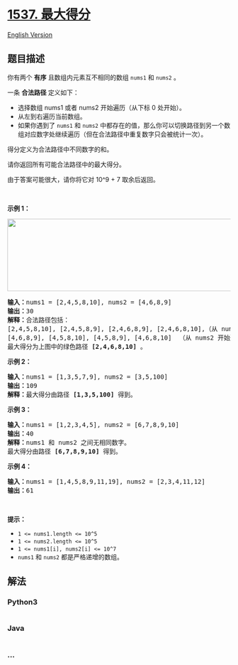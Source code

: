 # [1537. 最大得分](https://leetcode-cn.com/problems/get-the-maximum-score)

[English Version](/solution/1500-1599/1537.Get%20the%20Maximum%20Score/README_EN.md)

## 题目描述

<!-- 这里写题目描述 -->

<p>你有两个 <strong>有序</strong>&nbsp;且数组内元素互不相同的数组&nbsp;<code>nums1</code> 和&nbsp;<code>nums2</code>&nbsp;。</p>

<p>一条&nbsp;<strong>合法路径</strong>&nbsp;定义如下：</p>

<ul>
	<li>选择数组 nums1 或者 nums2 开始遍历（从下标 0 处开始）。</li>
	<li>从左到右遍历当前数组。</li>
	<li>如果你遇到了 <code>nums1</code>&nbsp;和 <code>nums2</code>&nbsp;中都存在的值，那么你可以切换路径到另一个数组对应数字处继续遍历（但在合法路径中重复数字只会被统计一次）。</li>
</ul>

<p>得分定义为合法路径中不同数字的和。</p>

<p>请你返回所有可能合法路径中的最大得分。</p>

<p>由于答案可能很大，请你将它对 10^9 + 7 取余后返回。</p>

<p>&nbsp;</p>

<p><strong>示例 1：</strong></p>

<p><strong><img alt="" src="https://assets.leetcode-cn.com/aliyun-lc-upload/uploads/2020/08/02/sample_1_1893.png" style="height: 163px; width: 538px;"></strong></p>

<pre><strong>输入：</strong>nums1 = [2,4,5,8,10], nums2 = [4,6,8,9]
<strong>输出：</strong>30
<strong>解释：</strong>合法路径包括：
[2,4,5,8,10], [2,4,5,8,9], [2,4,6,8,9], [2,4,6,8,10],（从 nums1 开始遍历）
[4,6,8,9], [4,5,8,10], [4,5,8,9], [4,6,8,10]  （从 nums2 开始遍历）
最大得分为上图中的绿色路径 <strong>[2,4,6,8,10]</strong>&nbsp;。
</pre>

<p><strong>示例 2：</strong></p>

<pre><strong>输入：</strong>nums1 = [1,3,5,7,9], nums2 = [3,5,100]
<strong>输出：</strong>109
<strong>解释：</strong>最大得分由路径 <strong>[1,3,5,100]</strong> 得到。
</pre>

<p><strong>示例 3：</strong></p>

<pre><strong>输入：</strong>nums1 = [1,2,3,4,5], nums2 = [6,7,8,9,10]
<strong>输出：</strong>40
<strong>解释：</strong>nums1 和 nums2 之间无相同数字。
最大得分由路径 <strong>[6,7,8,9,10]</strong> 得到。
</pre>

<p><strong>示例 4：</strong></p>

<pre><strong>输入：</strong>nums1 = [1,4,5,8,9,11,19], nums2 = [2,3,4,11,12]
<strong>输出：</strong>61
</pre>

<p>&nbsp;</p>

<p><strong>提示：</strong></p>

<ul>
	<li><code>1 &lt;= nums1.length &lt;= 10^5</code></li>
	<li><code>1 &lt;= nums2.length &lt;= 10^5</code></li>
	<li><code>1 &lt;= nums1[i], nums2[i] &lt;= 10^7</code></li>
	<li><code>nums1</code> 和&nbsp;<code>nums2</code>&nbsp;都是严格递增的数组。</li>
</ul>


## 解法

<!-- 这里可写通用的实现逻辑 -->

<!-- tabs:start -->

### **Python3**

<!-- 这里可写当前语言的特殊实现逻辑 -->

```python

```

### **Java**

<!-- 这里可写当前语言的特殊实现逻辑 -->

```java

```

### **...**

```

```

<!-- tabs:end -->
